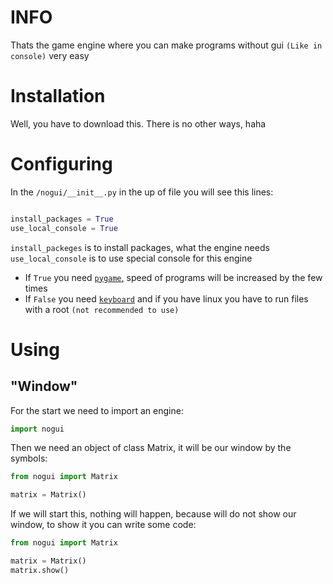 # INFO

Thats the game engine where you can make programs
without gui `(Like in console)` very easy


# Installation

Well, you have to download this. There is no other ways, haha


# Configuring

In the `/nogui/__init__.py` in the up of file you will see this lines:

```python

install_packages = True
use_local_console = True

```

`install_packeges` is to install packages, what the engine needs
`use_local_console` is to use special console for this engine
* If `True` you need [`pygame`,](https://github.com/pygame/pygame) speed of programs will be increased by the few times
* If `False` you need [`keyboard`](https://github.com/boppreh/keyboard) and if you have linux you have to run files with a root `(not recommended to use)`

# Using

## "Window"

For the start we need to import an engine:
```python
import nogui
```

Then we need an object of class Matrix, it will be our window by the symbols:
```python
from nogui import Matrix

matrix = Matrix()
```

If we will start this, nothing will happen, because will do not show our window, to show it you can write some code:

```python
from nogui import Matrix

matrix = Matrix()
matrix.show()
```